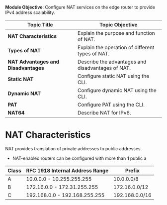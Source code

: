 **Module Objective**: Configure NAT services on the edge router to provide IPv4 address scalability.

| **Topic Title**                      | **Topic Objective**                               |
| ------------------------------------ | ------------------------------------------------- |
| **NAT Characteristics**              | Explain the purpose and function of NAT.          |
| **Types of NAT**                     | Explain the operation of different types of NAT.  |
| **NAT Advantages and Disadvantages** | Describe the advantages and disadvantages of NAT. |
| **Static NAT**                       | Configure static NAT using the CLI.               |
| **Dynamic NAT**                      | Configure dynamic NAT using the CLI.              |
| **PAT**                              | Configure PAT using the CLI.                      |
| **NAT64**                            | Describe NAT for IPv6.                            |

# NAT Characteristics
NAT  provides translation of private addresses to public addresses.
- NAT-enabled routers can be configured with more than **1** public a

|Class|RFC 1918 Internal Address Range|Prefix|
|---|---|---|
|A|10.0.0.0 - 10.255.255.255|10.0.0.0/8|
|B|172.16.0.0 - 172.31.255.255|172.16.0.0/12|
|C|192.168.0.0 - 192.168.255.255|192.168.0.0/16|